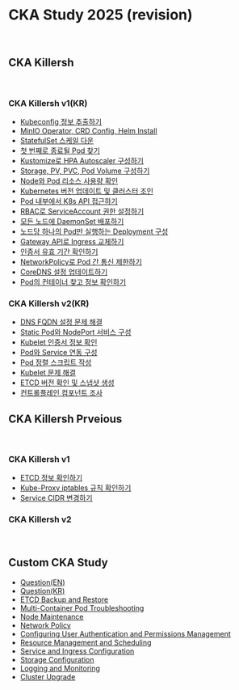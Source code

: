 # CKA Study 2025 (revision)

<br/>

## CKA Killersh

<br/>

### CKA Killersh v1(KR)
- [Kubeconfig 정보 추출하기](./killersh-1/kr/q1/README.md)
- [MinIO Operator, CRD Config, Helm Install](./killersh-1/kr/q2/README.md)
- [StatefulSet 스케일 다운](./killersh-1/kr/q3/README.md)
- [첫 번째로 종료될 Pod 찾기](./killersh-1/kr/q4/README.md)
- [Kustomize로 HPA Autoscaler 구성하기](./killersh-1/kr/q5/README.md)
- [Storage, PV, PVC, Pod Volume 구성하기](./killersh-1/kr/q6/README.md)
- [Node와 Pod 리소스 사용량 확인](./killersh-1/kr/q7/README.md)
- [Kubernetes 버전 업데이트 및 클러스터 조인](./killersh-1/kr/q8/README.md)
- [Pod 내부에서 K8s API 접근하기](./killersh-1/kr/q9/README.md)
- [RBAC로 ServiceAccount 권한 설정하기](./killersh-1/kr/q10/README.md)
- [모든 노드에 DaemonSet 배포하기](./killersh-1/kr/q11/README.md)
- [노드당 하나의 Pod만 실행하는 Deployment 구성](./killersh-1/kr/q12/README.md)
- [Gateway API로 Ingress 교체하기](./killersh-1/kr/q13/README.md)
- [인증서 유효 기간 확인하기](./killersh-1/kr/q14/README.md)
- [NetworkPolicy로 Pod 간 통신 제한하기](./killersh-1/kr/q15/README.md)
- [CoreDNS 설정 업데이트하기](./killersh-1/kr/q16/README.md)
- [Pod의 컨테이너 찾고 정보 확인하기](./killersh-1/kr/q17/README.md)

### CKA Killersh v2(KR)
- [DNS FQDN 설정 문제 해결](./killersh-2/kr/q1/README.md)
- [Static Pod와 NodePort 서비스 구성](./killersh-2/kr/q2/README.md)
- [Kubelet 인증서 정보 확인](./killersh-2/kr/q3/README.md)
- [Pod와 Service 연동 구성](./killersh-2/kr/q4/README.md)
- [Pod 정렬 스크립트 작성](./killersh-2/kr/q5/README.md)
- [Kubelet 문제 해결](./killersh-2/kr/q6/README.md)
- [ETCD 버전 확인 및 스냅샷 생성](./killersh-2/kr/q7/README.md)
- [컨트롤플레인 컴포넌트 조사](./killersh-2/kr/q8/README.md)


## CKA Killersh Prveious

<br/>

### CKA Killersh v1
- [ETCD 정보 확인하기](./killersh-1/pr1/README.md)
- [Kube-Proxy iptables 규칙 확인하기](./killersh-1/pr2/README.md)
- [Service CIDR 변경하기](./killersh-1/pr3/README.md)

### CKA Killersh v2

<br/>


## Custom CKA Study
- [Question(EN)](./custom-cka-study/en/README.md)
- [Question(KR)](./custom-cka-study/kr/README.md)
- [ETCD Backup and Restore](./custom-cka-study/kr/q1/README.md)
- [Multi-Container Pod Troubleshooting](./custom-cka-study/kr/q2/README.md)
- [Node Maintenance](./custom-cka-study/kr/q3/README.md)
- [Network Policy](./custom-cka-study/kr/q4/README.md)
- [Configuring User Authentication and Permissions Management](./custom-cka-study/kr/q5/README.md)
- [Resource Management and Scheduling](./custom-cka-study/kr/q6/README.md)
- [Service and Ingress Configuration](./custom-cka-study/kr/q7/README.md)
- [Storage Configuration](./custom-cka-study/kr/q8/README.md)
- [Logging and Monitoring](./custom-cka-study/kr/q9/README.md)
- [Cluster Upgrade](./custom-cka-study/kr/q10/README.md)

<br/>
